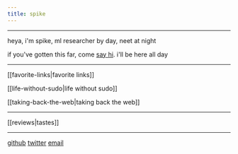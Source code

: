 ```yaml
---
title: spike
---
```


---

heya, i'm spike, ml researcher by day, neet at night

if you've gotten this far, come [say hi](https://x.com/spikedoanz). i'll be here all day

---

[[favorite-links|favorite links]]

[[life-without-sudo|life without sudo]]

[[taking-back-the-web|taking back the web]]


---

[[reviews|tastes]]

---
[github](https://github.com/spikedoanz)
[twitter](https://twitter.com/spikedoanz)
[email](mailto:spikedoanz@gmail.com)
